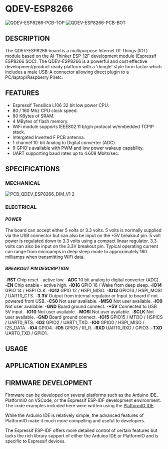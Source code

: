 # QDEV-ESP8266
![QDEV-ESP8266-PCB-TOP](https://user-images.githubusercontent.com/99380815/154390136-c222e3e3-c208-4862-87bf-759345c435b1.png)
![QDEV-ESP8266-PCB-BOT](https://user-images.githubusercontent.com/99380815/154390222-5f573b5b-d5a9-4f52-8c54-1c0e80d5f53c.png)

## DESCRIPTION
The QDEV-ESP8266 board is a multipurpose Internet Of Things (IOT) module based on the AI-Thinker ESP-12F development module (Espressif ESP8266 SOC). 
The QDEV-ESP8266 is a powerful and cost effective development/product ready platform with a 'dongle' style form factor which includes a male USB-A connector allowing direct plugin to a PC/laptop/Raspberry Pi/etc.

## FEATURES
- Espressif Tensilica L106 32 bit low power CPU.
- 80 / 160 Mhz CPU clock speed.
- 80 KBytes of SRAM.
- 4 MBytes of flash memory.
- WiFi module supports IEEE802.11 b/g/n protocol w/embedded TCPIP stack.
- Intergated Inverted F PCB antenna.
- 1 channel 10-bit Analog to Digital converter (ADC).
- 9 GPIO's available with PWM and low power wakeup capability.
- UART supporting baud rates up to 4.608 Mbits/sec.

## SPECIFICATIONS
### MECHANICAL
![PCB_QDEV_ESP8266_DIM_V1 2](https://user-images.githubusercontent.com/99380815/154401655-a657988f-43b5-4292-a79f-05efef374700.png)

### ELECTRICAL
#### *POWER*
The board can accept either 5 volts or 3.3 volts. 5 volts is normally supplied via the USB connector but can also be input on the +5V breakout pin.
5 volt power is regulated down to 3.3 volts using a compact linear regulator. 3.3 volts can also be input on the 3.3V breakout pin.
Typical operating current can range from microamps in deep sleep mode to approximately 160 milliamps when transmitting WiFi data.
#### *BREAKOUT PIN DESCRIPTION*
-**RST** Chip reset - active low.
-**ADC** 10 bit analog to digital converter (ADC).
-**EN** Chip enable - active high.
-**IO16** GPIO 16 / Wake from deep sleep.
-**IO14** GPIO 14 / HSPI CLK.
-**IO12** GPIO 12 / HSPI_MISO.
-**IO13** GPIO13 / HSPI_MOSI / UART0_CTS.
-**3.3V** Output from internal regulator or Input to board if not powered from USB.
-**CS0** Not user available.
-**MISO** Not user available.
-**IO9** Not user available.
-**GND** Board ground connect.
-**+5V** Connected to USB 5V input.
-**IO10** Not user available.
-**MOSI** Not user available.
-**SCLK** Not user available.
-**GND** Board ground connect.
-**IO15** GPIO15 / MTDO / HSPICS / UART0_RTS.
-**IO2** GPIO2 / UART1_TXD.
-**IO0** GPIO0 / HSPI_MISO / I2S_DATA.
-**IO4** GPIO4.
-**IO5** GPIO5 / IR_R.
-**RXD** UART0_RXD / GPIO3.
-**TXD** UART0_TXD / GPIO1.

## USAGE

## APPLICATION EXAMPLES

## FIRMWARE DEVELOPMENT
Firmware can be developed on several platforms such as the Arduino IDE, PlatformIO on VSCode, or the Espressif ESP-IDF development environment. 
The code examples included here were written using the [PlatformIO IDE](https://platformio.org/install/ide?install=vscode).

While the Arduino IDE is relatively simple, the advanced features of PlatformIO make it much more compelling and useful to developers. 

The Espressif ESP-IDF offers more detailed control of certain features but lacks the rich library support of either the Arduino IDE or PlatformIO and is specific to Espressif devices.


